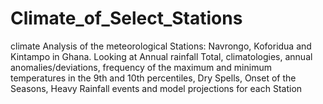 # Climate_of_Select_Stations
climate Analysis of the meteorological Stations: Navrongo, Koforidua and Kintampo in Ghana. Looking at Annual rainfall Total, climatologies, 
annual anomalies/deviations, frequency of the maximum and minimum temperatures in the 9th and 10th percentiles, Dry Spells, Onset of the Seasons,
Heavy Rainfall events and model projections for each Station
